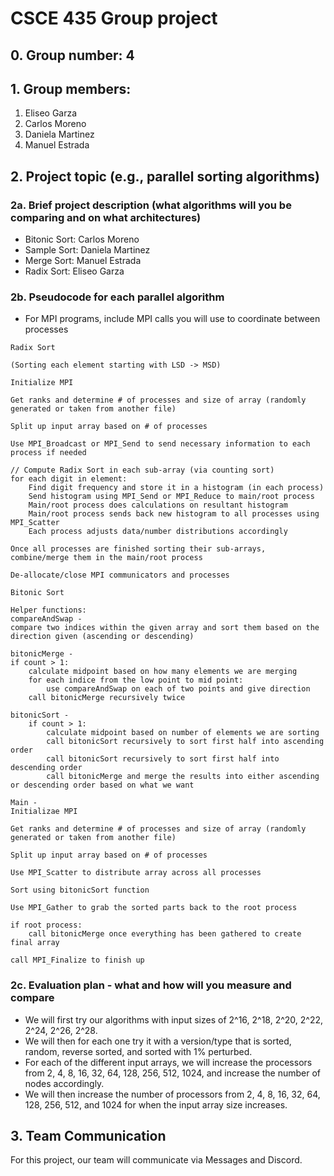# CSCE 435 Group project

## 0. Group number: 4

## 1. Group members:
1. Eliseo Garza
2. Carlos Moreno
3. Daniela Martinez
4. Manuel Estrada

## 2. Project topic (e.g., parallel sorting algorithms)

### 2a. Brief project description (what algorithms will you be comparing and on what architectures)

- Bitonic Sort: Carlos Moreno
- Sample Sort: Daniela Martinez
- Merge Sort: Manuel Estrada
- Radix Sort: Eliseo Garza

### 2b. Pseudocode for each parallel algorithm
- For MPI programs, include MPI calls you will use to coordinate between processes

```
Radix Sort

(Sorting each element starting with LSD -> MSD)

Initialize MPI

Get ranks and determine # of processes and size of array (randomly generated or taken from another file)

Split up input array based on # of processes

Use MPI_Broadcast or MPI_Send to send necessary information to each process if needed

// Compute Radix Sort in each sub-array (via counting sort)
for each digit in element:
    Find digit frequency and store it in a histogram (in each process)
    Send histogram using MPI_Send or MPI_Reduce to main/root process
    Main/root process does calculations on resultant histogram
    Main/root process sends back new histogram to all processes using MPI_Scatter
    Each process adjusts data/number distributions accordingly

Once all processes are finished sorting their sub-arrays, combine/merge them in the main/root process

De-allocate/close MPI communicators and processes
```

```
Bitonic Sort

Helper functions:
compareAndSwap -
compare two indices within the given array and sort them based on the direction given (ascending or descending)

bitonicMerge -
if count > 1:
    calculate midpoint based on how many elements we are merging
    for each indice from the low point to mid point:
        use compareAndSwap on each of two points and give direction
    call bitonicMerge recursively twice

bitonicSort - 
    if count > 1:
        calculate midpoint based on number of elements we are sorting
        call bitonicSort recursively to sort first half into ascending order
        call bitonicSort recursively to sort first half into descending order
        call bitonicMerge and merge the results into either ascending or descending order based on what we want

Main - 
Initializae MPI

Get ranks and determine # of processes and size of array (randomly generated or taken from another file)

Split up input array based on # of processes

Use MPI_Scatter to distribute array across all processes

Sort using bitonicSort function

Use MPI_Gather to grab the sorted parts back to the root process

if root process:
    call bitonicMerge once everything has been gathered to create final array

call MPI_Finalize to finish up
```


### 2c. Evaluation plan - what and how will you measure and compare
- We will first try our algorithms with input sizes of 2^16, 2^18, 2^20, 2^22, 2^24, 2^26, 2^28.
- We will then for each one try it with a version/type that is sorted, random, reverse sorted, and sorted with 1% perturbed.
- For each of the different input arrays, we will increase the processors from 2, 4, 8, 16, 32, 64, 128, 256, 512, 1024, and increase the number of nodes accordingly.
- We will then increase the number of processors from 2, 4, 8, 16, 32, 64, 128, 256, 512, and 1024 for when the input array size increases.

## 3. Team Communication
For this project, our team will communicate via Messages and Discord.
